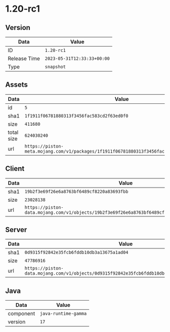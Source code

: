 # 1.20-rc1

## Version

|**Data**        | **Value**                 |
|----------------|-------------------------|
| ID   | ```1.20-rc1```   |
| Release Time   | ```2023-05-31T12:33:33+00:00```   |
| Type   | ```snapshot```   |

## Assets

|**Data**        | **Value**                 |
|----------------|-------------------------|
| id   | ```5```   |
| sha1   | ```1f1911f06781880313f3456fac583cd2f63ed0f0```   |
| size   | ```411680```   |
| total size  | ```624030240```  |
| url       | ```https://piston-meta.mojang.com/v1/packages/1f1911f06781880313f3456fac583cd2f63ed0f0/5.json``` |

## Client

|**Data**        | **Value**                 |
|----------------|-------------------------|
| sha1   | ```19b2f3e69f26e6a8763bf6489cf8220a83693fbb```   |
| size   | ```23028138```   |
| url       | ```https://piston-data.mojang.com/v1/objects/19b2f3e69f26e6a8763bf6489cf8220a83693fbb/client.jar``` |

## Server

|**Data**        | **Value**                 |
|----------------|-------------------------|
| sha1   | ```0d9315f92842e35fcb6fddb10db3a13675a1ad04```   |
| size   | ```47786916```   |
| url       | ```https://piston-data.mojang.com/v1/objects/0d9315f92842e35fcb6fddb10db3a13675a1ad04/server.jar``` |

## Java

|**Data**        | **Value**                 |
|----------------|-------------------------|
| component   | ```java-runtime-gamma```   |
| version   | ```17```   |